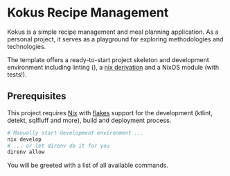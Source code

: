 # Kokus Recipe Management

Kokus is a simple recipe management and meal planning application. As a personal project, it serves as a playground for exploring methodologies and technologies.

The template offers a ready-to-start project skeleton and development environment including linting (), a [nix derivation](https://nix.dev/manual/nix/2.24/language/derivations) and a NixOS module (with tests!).

## Prerequisites

This project requires [Nix](https://nixos.org/) with [flakes](https://nixos.wiki/wiki/Flakes) support for the development (ktlint, detekt, sqlfluff and more), build and deployment process.

```bash
# Manually start development environment ...
nix develop
# ... or let direnv do it for you
direnv allow
```

You will be greeted with a list of all available commands.
